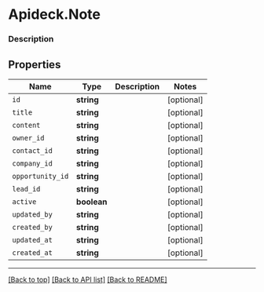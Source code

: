 # Apideck.Note

### Description

## Properties
Name | Type | Description | Notes
------------ | ------------- | ------------- | -------------
`id` | **string** |  | [optional] 
`title` | **string** |  | [optional] 
`content` | **string** |  | [optional] 
`owner_id` | **string** |  | [optional] 
`contact_id` | **string** |  | [optional] 
`company_id` | **string** |  | [optional] 
`opportunity_id` | **string** |  | [optional] 
`lead_id` | **string** |  | [optional] 
`active` | **boolean** |  | [optional] 
`updated_by` | **string** |  | [optional] 
`created_by` | **string** |  | [optional] 
`updated_at` | **string** |  | [optional] 
`created_at` | **string** |  | [optional] 





---

[[Back to top]](#) [[Back to API list]](../../../../README.md#documentation-for-api-endpoints) [[Back to README]](../../../../README.md)


